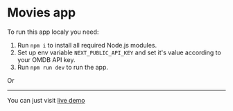 # Movies app

To run this app localy you need:

1. Run `npm i` to install all required Node.js modules.
2. Set up env variable `NEXT_PUBLIC_API_KEY` and set it's value according to your OMDB API key.
3. Run `npm run dev` to run the app.

Or

---

You can just visit [live demo](https://movies-fawn-three.vercel.app/)
